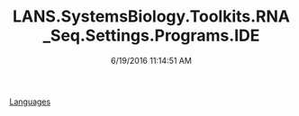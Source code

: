 ﻿---
title: LANS.SystemsBiology.Toolkits.RNA_Seq.Settings.Programs.IDE
date: 6/19/2016 11:14:51 AM
---

[Languages](T-LANS.SystemsBiology.Toolkits.RNA_Seq.Settings.Programs.IDE.Languages.html)
